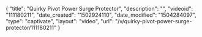 {
    "title": "Quirky Pivot Power Surge Protector",
    "description": "",
    "videoid": "111180211",
    "date_created": "1502924110",
    "date_modified": "1504284097",
    "type": "captivate",
    "layout": "video",
    "url": "\/v\/quirky-pivot-power-surge-protector\/111180211"
}